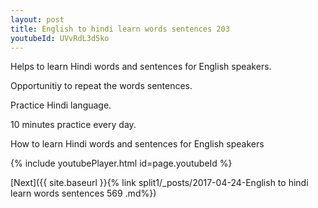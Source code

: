 ```yaml
---
layout: post
title: English to hindi learn words sentences 203 
youtubeId: UVvRdL3d5ko
---
```

 
 
Helps to learn Hindi words and sentences for English speakers.

Opportunitiy to repeat the words sentences. 

Practice Hindi language. 
 
10 minutes practice every day. 
 
How to learn Hindi words and sentences for English speakers 
 
{% include youtubePlayer.html id=page.youtubeId %}
 
 
[Next]({{ site.baseurl }}{% link  split1/_posts/2017-04-24-English to hindi learn words sentences 569 .md%})
 
